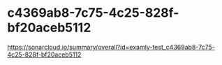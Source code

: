 # c4369ab8-7c75-4c25-828f-bf20aceb5112
https://sonarcloud.io/summary/overall?id=examly-test_c4369ab8-7c75-4c25-828f-bf20aceb5112
